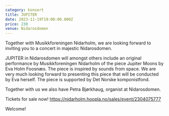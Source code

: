 ```yaml
---
category: konsert
title: JUPITER
date: 2023-11-19T19:00:00.000Z
price: 230
venue: Nidarosdomen
---
```

T﻿ogether with Musikkforeningen Nidarholm, we are looking forward to inviting you to a concert in majestic Nidarosdomen. 
 
J﻿UPITER in Nidarosdomen will amongst others include an original performance by Musikkforeningen Nidarholm of the piece Jupiter Moons by Eva Holm Foosnæs. The piece is inspired by sounds from space. We are very much looking forward to presenting this piece that will be conducted by Eva herself. 
T﻿he piece is supported by Det Norske komponistfond. 

T﻿ogether with us we also have Petra Bjørkhaug, organist at Nidarosdomen.

Tickets for sale now! https://nidarholm.hoopla.no/sales/event/2304075777

Welcome!


